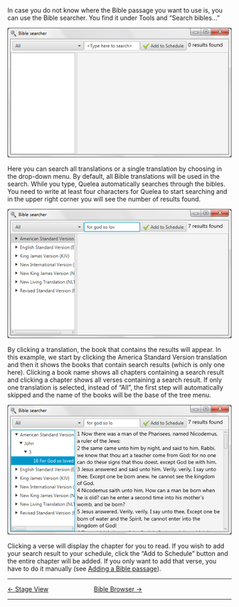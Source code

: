 In case you do not know where the Bible passage you want to use is, you
can use the Bible searcher. You find it under Tools and “Search
bibles...”

![](Quelea_manual-e-067.png)

Here you can search all translations or a single translation by choosing
in the drop-down menu. By default, all Bible translations will be used
in the search. While you type, Quelea automatically searches through the
bibles. You need to write at least four characters for Quelea to start
searching and in the upper right corner you will see the number of
results found.

![](Quelea_manual-e-068.png)

By clicking a translation, the book that contains the results will
appear. In this example, we start by clicking the America Standard
Version translation and then it shows the books that contain search
results (which is only one here). Clicking a book name shows all
chapters containing a search result and clicking a chapter shows all
verses containing a search result. If only one translation is selected,
instead of “All”, the first step will automatically skipped and the name
of the books will be the base of the tree menu.

![](Quelea_manual-e-069.png)

Clicking a verse will display the chapter for you to read. If you wish
to add your search result to your schedule, click the “Add to Schedule”
button and the entire chapter will be added. If you only want to add
that verse, you have to do it manually (see [Adding a Bible
passage](Adding_items_to_Order_of_Service.md#adding-a-bible-passage "Adding items to Order of Service")).

-----



[← Stage View](Stage_View.md "Stage View") &nbsp;&nbsp;&nbsp;&nbsp;&nbsp;&nbsp;&nbsp;&nbsp;&nbsp;&nbsp;&nbsp;&nbsp;&nbsp;&nbsp;&nbsp;&nbsp;&nbsp;&nbsp;&nbsp;&nbsp;&nbsp;&nbsp;&nbsp;&nbsp; [Bible
Browser →](Bible_Browser.md "Bible Browser")

---
